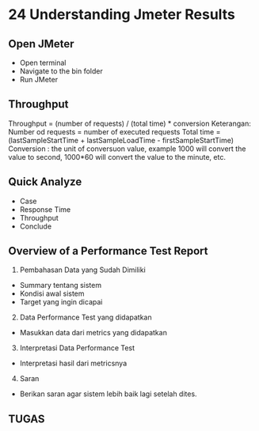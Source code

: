 # 24 Understanding Jmeter Results
## Open JMeter
- Open terminal
- Navigate to the bin folder
- Run JMeter

## Throughput
Throughput = (number of requests) / (total time) * conversion
Keterangan:
Number od requests = number of executed requests
Total time = (lastSampleStartTime + lastSampleLoadTime - firstSampleStartTime)
Conversion : the unit of conversuon value, example 1000 will convert the value to second, 1000*60 will convert the value to the minute, etc.

## Quick Analyze
- Case
- Response Time
- Throughput
- Conclude

## Overview of a Performance Test Report
1. Pembahasan Data yang Sudah Dimiliki
- Summary tentang sistem
- Kondisi awal sistem
- Target yang ingin dicapai
2. Data Performance Test yang didapatkan
- Masukkan data dari metrics yang didapatkan
3. Interpretasi Data Performance Test
- Interpretasi hasil dari metricsnya
4. Saran 
- Berikan saran agar sistem lebih baik lagi setelah dites.

## TUGAS

